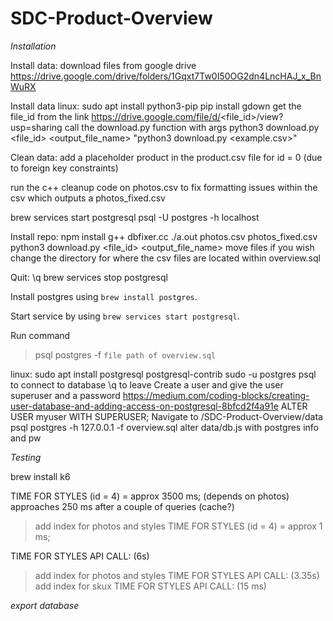 # SDC-Product-Overview

*Installation*

Install data:
  download files from google drive
  https://drive.google.com/drive/folders/1Gqxt7Tw0I50OG2dn4LncHAJ_x_BnWuRX

Install data linux:
  sudo apt install python3-pip
  pip install gdown
  get the file_id from the link
  https://drive.google.com/file/d/<file_id>/view?usp=sharing
  call the download.py function with args
  python3 download.py <file_id> <output_file_name>
  "python3 download.py <exampleFileId> <example.csv>"

Clean data:
  add a placeholder product in the product.csv file for id = 0 (due to foreign key constraints)

  run the c++ cleanup code on photos.csv to fix formatting issues within the csv which outputs a photos_fixed.csv


brew services start postgresql
psql -U postgres -h localhost

Install repo:
  npm install
  g++ dbfixer.cc
  ./a.out photos.csv photos_fixed.csv
  python3 download.py <file_id> <output_file_name>
  move files if you wish
  change the directory for where the csv files are located within overview.sql



Quit:
 \q
brew services stop postgresql

Install postgres using `brew install postgres`.

Start service by using `brew services start postgresql`.

Run command
>psql postgres -f `file path of overview.sql`

linux:
sudo apt install postgresql postgresql-contrib
sudo -u postgres psql to connect to database
\q to leave
Create a user and give the user superuser and a password
https://medium.com/coding-blocks/creating-user-database-and-adding-access-on-postgresql-8bfcd2f4a91e
ALTER USER myuser WITH SUPERUSER;
Navigate to /SDC-Product-Overview/data
psql postgres -h 127.0.0.1 -f overview.sql
alter data/db.js with postgres info and pw 


*Testing*

brew install k6

TIME FOR STYLES (id = 4) = approx 3500 ms; (depends on photos)
  approaches 250 ms after a couple of queries (cache?)
>add index for photos and styles
TIME FOR STYLES (id = 4) = approx 1 ms;

TIME FOR STYLES API CALL: (6s)
>add index for photos and styles
TIME FOR STYLES API CALL: (3.35s)
>add index for skux
TIME FOR STYLES API CALL: (15 ms)

*export database*